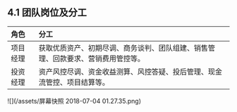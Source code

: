 ## 4.1 团队岗位及分工

| 角色 | 分工 |
| :--- | :--- |
| 项目经理 | 获取优质资产、初期尽调、商务谈判、团队组建、销售管理、回款要求、营销费用管控等。 |
| 投资经理 | 资产风控尽调、资金收益测算、风控答疑、投后管理、现金流管控、项目结算等。 |

![](/assets/屏幕快照 2018-07-04 01.27.35.png)



